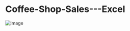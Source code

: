# Coffee-Shop-Sales---Excel

![image](https://github.com/user-attachments/assets/12e94865-e27a-4df4-8c69-dc251ac250b4)
